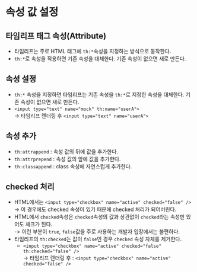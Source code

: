 # 속성 값 설정
## 타임리프 태그 속성(Attribute)
- 타임리프는 주로 HTML 태그에 `th:*`속성을 지정하는 방식으로 동작한다.
- `th:*`로 속성을 적용하면 기존 속성을 대체한다. 기존 속성이 없으면 새로 만든다.

## 속성 설정
- `th:*` 속성을 지정하면 타임리프는 기존 속성을 `th:*`로 지정한 속성을 대체한다. 기존 속성이 없으면 새로 만든다.
- `<input type="text" name="mock" th:name="userA">`<br>
  -> 타임리프 렌더링 후 `<input type="text" name="userA">`
  
## 속성 추가
- `th:attrappend` : 속성 값의 뒤에 값을 추가한다.
- `th:attrprepend` : 속성 값의 앞에 값을 추가한다.
- `th:classappend` : class 속성에 자연스럽게 추가한다.

## checked 처리
- HTML에서는 `<input type="checkbox" name="active" checked="false" />`<br>
    -> 이 경우에도 checked 속성이 있기 때문에 checked 처리가 되어버린다.
- HTML에서 `checked`속성은 `checked`속성의 값과 상관없이 `checked`라는 속성만 있어도 체크가 된다.<br>
    -> 이런 부분이 `true`, `false`값을 주로 사용하는 개발자 입장에서는 불편하다.
- 타임리프의 `th:checked`는 값이 `false`인 경우 `checked` 속성 자체를 제거한다.
    - `<input type="checkbox" name="active" checked="false"  th:checked="false" />`<br>
    -> 타임리프 랜더링 후 : `<input type="checkbox" name="active" checked="false" />`

